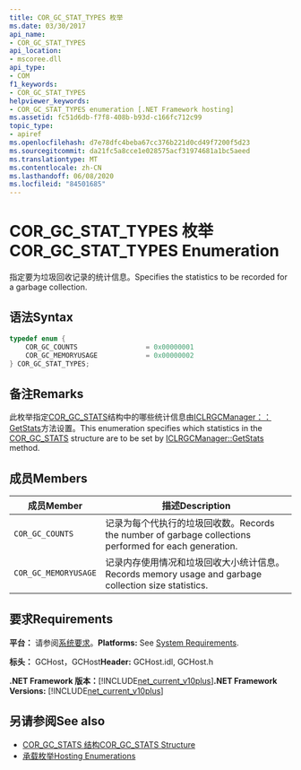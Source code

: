 ```yaml
---
title: COR_GC_STAT_TYPES 枚举
ms.date: 03/30/2017
api_name:
- COR_GC_STAT_TYPES
api_location:
- mscoree.dll
api_type:
- COM
f1_keywords:
- COR_GC_STAT_TYPES
helpviewer_keywords:
- COR_GC_STAT_TYPES enumeration [.NET Framework hosting]
ms.assetid: fc51d6db-f7f8-408b-b93d-c166fc712c99
topic_type:
- apiref
ms.openlocfilehash: d7e78dfc4beba67cc376b221d0cd49f7200f5d23
ms.sourcegitcommit: da21fc5a8cce1e028575acf31974681a1bc5aeed
ms.translationtype: MT
ms.contentlocale: zh-CN
ms.lasthandoff: 06/08/2020
ms.locfileid: "84501685"
---
```

# <a name="cor_gc_stat_types-enumeration"></a><span data-ttu-id="fee7d-102">COR_GC_STAT_TYPES 枚举</span><span class="sxs-lookup"><span data-stu-id="fee7d-102">COR_GC_STAT_TYPES Enumeration</span></span>
<span data-ttu-id="fee7d-103">指定要为垃圾回收记录的统计信息。</span><span class="sxs-lookup"><span data-stu-id="fee7d-103">Specifies the statistics to be recorded for a garbage collection.</span></span>  
  
## <a name="syntax"></a><span data-ttu-id="fee7d-104">语法</span><span class="sxs-lookup"><span data-stu-id="fee7d-104">Syntax</span></span>  
  
```cpp  
typedef enum {  
    COR_GC_COUNTS                 = 0x00000001  
    COR_GC_MEMORYUSAGE            = 0x00000002  
} COR_GC_STAT_TYPES;  
```  
  
## <a name="remarks"></a><span data-ttu-id="fee7d-105">备注</span><span class="sxs-lookup"><span data-stu-id="fee7d-105">Remarks</span></span>  
 <span data-ttu-id="fee7d-106">此枚举指定[COR_GC_STATS](cor-gc-stats-structure.md)结构中的哪些统计信息由[ICLRGCManager：： GetStats](iclrgcmanager-getstats-method.md)方法设置。</span><span class="sxs-lookup"><span data-stu-id="fee7d-106">This enumeration specifies which statistics in the [COR_GC_STATS](cor-gc-stats-structure.md) structure are to be set by [ICLRGCManager::GetStats](iclrgcmanager-getstats-method.md) method.</span></span>  
  
## <a name="members"></a><span data-ttu-id="fee7d-107">成员</span><span class="sxs-lookup"><span data-stu-id="fee7d-107">Members</span></span>  
  
|<span data-ttu-id="fee7d-108">成员</span><span class="sxs-lookup"><span data-stu-id="fee7d-108">Member</span></span>|<span data-ttu-id="fee7d-109">描述</span><span class="sxs-lookup"><span data-stu-id="fee7d-109">Description</span></span>|  
|------------|-----------------|  
|`COR_GC_COUNTS`|<span data-ttu-id="fee7d-110">记录为每个代执行的垃圾回收数。</span><span class="sxs-lookup"><span data-stu-id="fee7d-110">Records the number of garbage collections performed for each generation.</span></span>|  
|`COR_GC_MEMORYUSAGE`|<span data-ttu-id="fee7d-111">记录内存使用情况和垃圾回收大小统计信息。</span><span class="sxs-lookup"><span data-stu-id="fee7d-111">Records memory usage and garbage collection size statistics.</span></span>|  
  
## <a name="requirements"></a><span data-ttu-id="fee7d-112">要求</span><span class="sxs-lookup"><span data-stu-id="fee7d-112">Requirements</span></span>  
 <span data-ttu-id="fee7d-113">**平台：** 请参阅[系统要求](../../get-started/system-requirements.md)。</span><span class="sxs-lookup"><span data-stu-id="fee7d-113">**Platforms:** See [System Requirements](../../get-started/system-requirements.md).</span></span>  
  
 <span data-ttu-id="fee7d-114">**标头：** GCHost，GCHost</span><span class="sxs-lookup"><span data-stu-id="fee7d-114">**Header:** GCHost.idl, GCHost.h</span></span>  
  
 <span data-ttu-id="fee7d-115">**.NET Framework 版本：**[!INCLUDE[net_current_v10plus](../../../../includes/net-current-v10plus-md.md)]</span><span class="sxs-lookup"><span data-stu-id="fee7d-115">**.NET Framework Versions:** [!INCLUDE[net_current_v10plus](../../../../includes/net-current-v10plus-md.md)]</span></span>  
  
## <a name="see-also"></a><span data-ttu-id="fee7d-116">另请参阅</span><span class="sxs-lookup"><span data-stu-id="fee7d-116">See also</span></span>

- [<span data-ttu-id="fee7d-117">COR_GC_STATS 结构</span><span class="sxs-lookup"><span data-stu-id="fee7d-117">COR_GC_STATS Structure</span></span>](cor-gc-stats-structure.md)
- [<span data-ttu-id="fee7d-118">承载枚举</span><span class="sxs-lookup"><span data-stu-id="fee7d-118">Hosting Enumerations</span></span>](hosting-enumerations.md)
